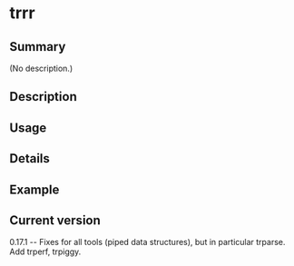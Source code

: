 # trrr

## Summary

(No description.)

## Description

## Usage

## Details

## Example

## Current version

0.17.1 -- Fixes for all tools (piped data structures), but in particular trparse. Add trperf, trpiggy.
